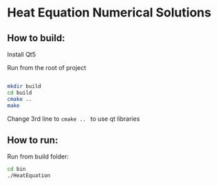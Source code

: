 # Heat Equation Numerical Solutions

## How to build:

Install Qt5

Run from the root of project


```bash

mkdir build  
cd build  
cmake ..
make  

```

Change 3rd line to `cmake .. ` to use qt libraries


## How to run:

Run from build folder:

```bash
cd bin  
./HeatEquation
```
